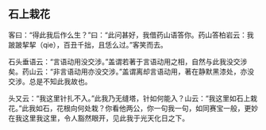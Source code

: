 ## 石上栽花

客曰：“得此我后作么生？”曰：“此问甚好，我借药山语答你。药山答柏岩云：我跛跛挈挈（qie），百丑千拙，且恁么过。”客笑而去。

石头垂语云：“言语动用没交涉。”盖谓若著于言语动用之相，自然与此我没交涉矣。药山云：“非言语动用亦没交涉。”盖谓离却言语动用，著在静默黑漆处，亦没交涉。总是不知此我故也。

头又云：“我这里针扎不入。”此我乃无缝塔，针如何能入？山云：“我这里如石上栽花。”此我如石，花根向何处栽？你看他两公，你一句我一句，如同赛宝一般，更妙在我这里我这里，令人豁然眼开，见此我于光天化日之下。
